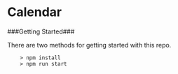 # Calendar

###Getting Started###

There are two methods for getting started with this repo.


```
	> npm install
	> npm run start
```
